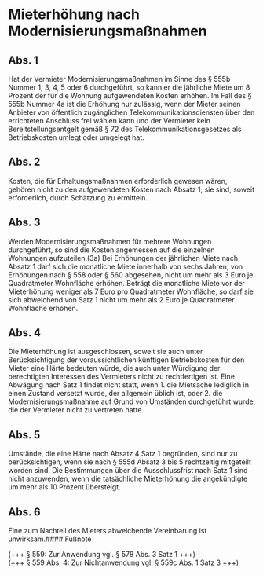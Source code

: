 # Mieterhöhung nach Modernisierungsmaßnahmen



## Abs. 1

 Hat der Vermieter Modernisierungsmaßnahmen im Sinne des § 555b Nummer 1, 3, 4, 5 oder 6 durchgeführt, so kann er die jährliche Miete um 8 Prozent der für die Wohnung aufgewendeten Kosten erhöhen. Im Fall des § 555b Nummer 4a ist die Erhöhung nur zulässig, wenn der Mieter seinen Anbieter von öffentlich zugänglichen Telekommunikationsdiensten über den errichteten Anschluss frei wählen kann und der Vermieter kein Bereitstellungsentgelt gemäß § 72 des Telekommunikationsgesetzes als Betriebskosten umlegt oder umgelegt hat.

## Abs. 2

 Kosten, die für Erhaltungsmaßnahmen erforderlich gewesen wären, gehören nicht zu den aufgewendeten Kosten nach Absatz 1; sie sind, soweit erforderlich, durch Schätzung zu ermitteln.

## Abs. 3

 Werden Modernisierungsmaßnahmen für mehrere Wohnungen durchgeführt, so sind die Kosten angemessen auf die einzelnen Wohnungen aufzuteilen.(3a) Bei Erhöhungen der jährlichen Miete nach Absatz 1 darf sich die monatliche Miete innerhalb von sechs Jahren, von Erhöhungen nach § 558 oder § 560 abgesehen, nicht um mehr als 3 Euro je Quadratmeter Wohnfläche erhöhen. Beträgt die monatliche Miete vor der Mieterhöhung weniger als 7 Euro pro Quadratmeter Wohnfläche, so darf sie sich abweichend von Satz 1 nicht um mehr als 2 Euro je Quadratmeter Wohnfläche erhöhen.

## Abs. 4

 Die Mieterhöhung ist ausgeschlossen, soweit sie auch unter Berücksichtigung der voraussichtlichen künftigen Betriebskosten für den Mieter eine Härte bedeuten würde, die auch unter Würdigung der berechtigten Interessen des Vermieters nicht zu rechtfertigen ist. Eine Abwägung nach Satz 1 findet nicht statt, wenn  1.
 die Mietsache lediglich in einen Zustand versetzt wurde, der allgemein üblich ist, oder
 2.
 die Modernisierungsmaßnahme auf Grund von Umständen durchgeführt wurde, die der Vermieter nicht zu vertreten hatte.


## Abs. 5

 Umstände, die eine Härte nach Absatz 4 Satz 1 begründen, sind nur zu berücksichtigen, wenn sie nach § 555d Absatz 3 bis 5 rechtzeitig mitgeteilt worden sind. Die Bestimmungen über die Ausschlussfrist nach Satz 1 sind nicht anzuwenden, wenn die tatsächliche Mieterhöhung die angekündigte um mehr als 10 Prozent übersteigt.

## Abs. 6

 Eine zum Nachteil des Mieters abweichende Vereinbarung ist unwirksam.#### Fußnote

(+++ § 559: Zur Anwendung vgl. § 578 Abs. 3 Satz 1 +++)   
(+++ § 559 Abs. 4: Zur Nichtanwendung vgl. § 559c Abs. 1 Satz 3 +++) 

